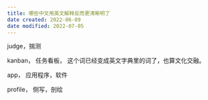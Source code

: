 ```yaml
---
title: 哪些中文用英文解释反而更清晰明了
date created: 2022-06-09
date modified: 2022-07-05
---
```


judge，揣测

kanban， 任务看板， 这个词已经变成英文字典里的词了，也算文化交融。

app， 应用程序，软件

profile， 侧写，剖绘
